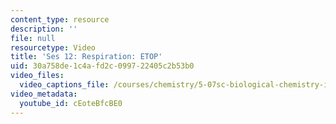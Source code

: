 ```yaml
---
content_type: resource
description: ''
file: null
resourcetype: Video
title: 'Ses 12: Respiration: ETOP'
uid: 30a758de-1c4a-fd2c-0997-22405c2b53b0
video_files:
  video_captions_file: /courses/chemistry/5-07sc-biological-chemistry-i-fall-2013/resource-index/ses-12-respiration-etop/cEoteBfcBE0.vtt
video_metadata:
  youtube_id: cEoteBfcBE0
---
```

